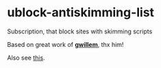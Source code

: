 # ublock-antiskimming-list
Subscription, that block sites with skimming scripts

Based on great work of **[gwillem](https://github.com/gwillem)**, thx him!

Also see [this](https://gwillem.gitlab.io/2016/10/11/5900-online-stores-found-skimming/).
